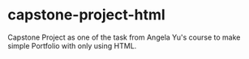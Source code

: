 # capstone-project-html
Capstone Project as one of the task from Angela Yu's course to make simple Portfolio with only using HTML.
